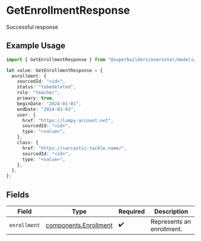 # GetEnrollmentResponse

Successful response

## Example Usage

```typescript
import { GetEnrollmentResponse } from "@superbuilders/oneroster/models/operations";

let value: GetEnrollmentResponse = {
  enrollment: {
    sourcedId: "<id>",
    status: "tobedeleted",
    role: "teacher",
    primary: true,
    beginDate: "2024-01-01",
    endDate: "2024-01-01",
    user: {
      href: "https://lumpy-account.net",
      sourcedId: "<id>",
      type: "<value>",
    },
    class: {
      href: "https://sarcastic-tackle.name/",
      sourcedId: "<id>",
      type: "<value>",
    },
  },
};
```

## Fields

| Field                                                          | Type                                                           | Required                                                       | Description                                                    |
| -------------------------------------------------------------- | -------------------------------------------------------------- | -------------------------------------------------------------- | -------------------------------------------------------------- |
| `enrollment`                                                   | [components.Enrollment](../../models/components/enrollment.md) | :heavy_check_mark:                                             | Represents an enrollment.                                      |